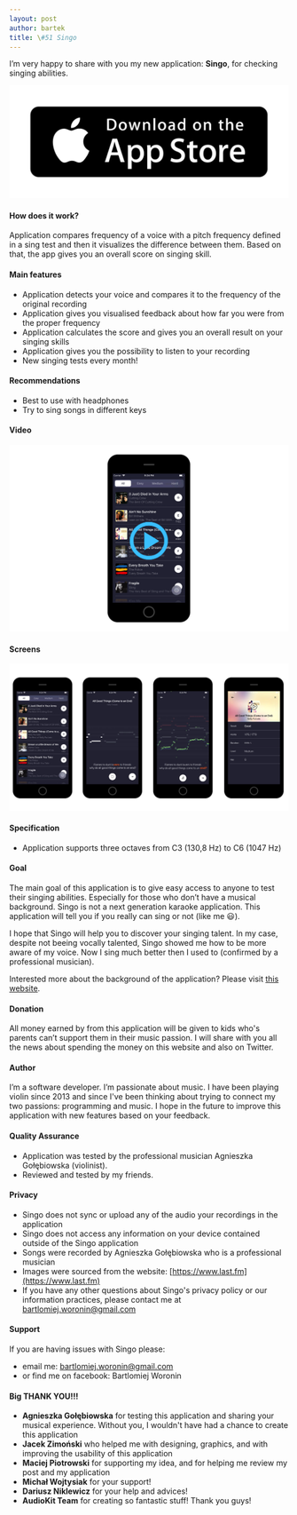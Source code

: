 ```yaml
---
layout: post
author: bartek
title: \#51 Singo
---
```


I’m very happy to share with you my new application: **Singo**, for checking singing abilities.

[![IMAGE ALT TEXT HERE](https://raw.githubusercontent.com/swiftingio/blog/%2351-Singo/Images/AppStore.png)](https://itunes.apple.com/pl/app/singo/id1405579828?mt=8)

#### How does it work?

Application compares frequency of a voice with a pitch frequency defined in a sing test and then it visualizes the difference between them. Based on that, the app gives you an overall score on singing skill.

#### Main features

- Application detects your voice and compares it to the frequency of the original recording
- Application gives you visualised feedback about how far you were from the proper frequency
- Application calculates the score and gives you an overall result on your singing skills
- Application gives you the possibility to listen to your recording
- New singing tests every month!


#### Recommendations

- Best to use with headphones
- Try to sing songs in different keys

#### Video

[![IMAGE ALT TEXT HERE](https://raw.githubusercontent.com/swiftingio/blog/%2351-Singo/Images/SongList.png)](https://youtu.be/dQK_OT8nt9M)

#### Screens

![](https://raw.githubusercontent.com/swiftingio/blog/%2351-Singo/Images/Screens.png)

#### Specification

- Application supports three octaves from C3 (130,8 Hz) to C6 (1047 Hz)

#### Goal

The main goal of this application is to give easy access to anyone to test their singing abilities. Especially for those who don’t have a musical background. Singo is not a next generation karaoke application. This application will tell you if you really can sing or not (like me 😃).

I hope that Singo will help you to discover your singing talent. In my case, despite not beeing vocally talented, Singo showed me how to be more aware of my voice. Now I sing much better then I used to (confirmed by a professional musician).

Interested more about the background of the application? Please visit [this website](https://swifting.io/blog/2017/08/07/45-can-you-sing-well/).

#### Donation

All money earned by from this application will be given to kids who's parents can’t support them in their music passion. I will share with you all the news about spending the money on this website and also on Twitter.

#### Author

I’m a software developer. I’m passionate about music. I have been playing violin since 2013 and since I've been thinking about trying to connect my two passions: programming and music. I hope in the future to improve this application with new features based on your feedback.


#### Quality Assurance

- Application was tested by the professional musician Agnieszka Gołębiowska (violinist).
- Reviewed and tested by my friends.

#### Privacy

- Singo does not sync or upload any of the audio your recordings in the application
- Singo does not access any information on your device contained outside of the Singo application
- Songs were recorded by Agnieszka Gołębiowska who is a professional musician
- Images were sourced from the website: [https://www.last.fm](https://www.last.fm) 
- If you have any other questions about Singo's privacy policy or our information practices, please contact me at bartlomiej.woronin@gmail.com


#### Support

If you are having issues with Singo please:

- email me: bartlomiej.woronin@gmail.com
- or find me on facebook: Bartlomiej Woronin

#### Big THANK YOU!!!
 
- **Agnieszka Gołębiowska** for testing this application and sharing your musical experience. Without you, I wouldn't have had a chance to create this application
- **Jacek Zimoński** who helped me with designing, graphics, and with improving the usability of this application
- **Maciej Piotrowski** for supporting my idea, and for helping me review my post and my application
- **Michał Wojtysiak** for your support!
- **Dariusz Niklewicz** for your help and advices!
- **AudioKit Team** for creating so fantastic stuff! Thank you guys!
